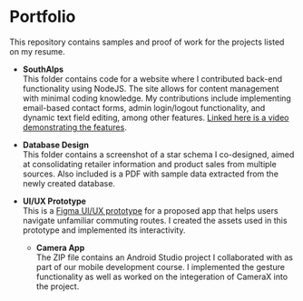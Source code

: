 # Portfolio

This repository contains samples and proof of work for the projects listed on my resume.

- **SouthAlps**  
   This folder contains code for a website where I contributed back-end functionality using NodeJS. The site allows for content management with minimal coding knowledge. My contributions include implementing email-based contact forms, admin login/logout functionality, and dynamic text field editing, among other features. [Linked here is a video demonstrating the features](https://drive.google.com/file/d/1XpV7D881eI3MdROXofu07C9ptmyR-UWm/view?usp=sharing).

- **Database Design**  
   This folder contains a screenshot of a star schema I co-designed, aimed at consolidating retailer information and product sales from multiple sources. Also included is a PDF with sample data extracted from the newly created database.

- **UI/UX Prototype**  
   This is a [Figma UI/UX prototype](https://www.figma.com/design/KqstGfu15nMHSp3RCqOGB6/Go-Wireframe?node-id=0-1&t=Dz7WGhf5Fb8ePvFV-1) for a proposed app that helps users navigate unfamiliar commuting routes. I created the assets used in this prototype and implemented its interactivity.

  - **Camera App**  
   The ZIP file contains an Android Studio project I collaborated with as part of our mobile development course. I implemented the gesture functionality as well as worked on the integeration of CameraX into the project.
